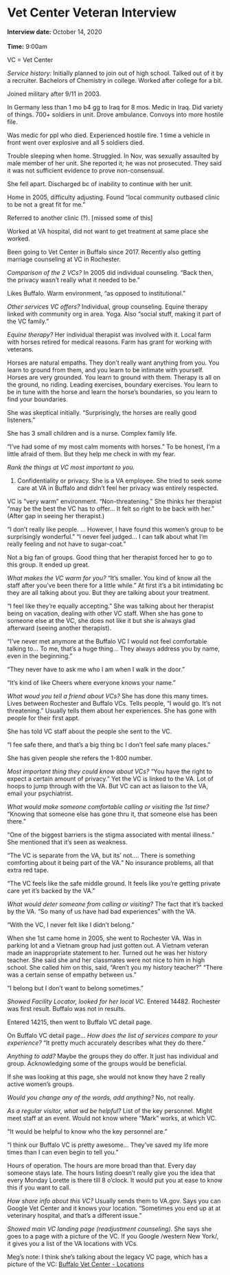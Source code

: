 # Vet Center Veteran Interview 

**Interview date:** October 14, 2020 <br></br>
**Time:** 9:00am

VC = Vet Center

*Service history:* 
Initially planned to join out of high school. Talked out of it by a recruiter. Bachelors of Chemistry in college. Worked after college for a bit.

Joined military after 9/11 in 2003. 

In Germany less than 1 mo b4 gg to Iraq for 8 mos. Medic in Iraq. Did variety of things. 700+ soldiers in unit. Drove ambulance. Convoys into more hostile file. 

Was medic for ppl who died. Experienced hostile fire. 1 time a vehicle in front went over explosive and all 5 soldiers died. 

Trouble sleeping when home. Struggled. In Nov, was sexually assaulted by male member of her unit. She reported it; he was not prosecuted. They said it was not sufficient evidence to prove non-consensual. 

She fell apart. Discharged bc of inability to continue with her unit. 

Home in 2005, difficulty adjusting. Found “local community outbased clinic to be not a great fit for me.” 

Referred to another clinic (?). [missed some of this]

Worked at VA hospital, did not want to get treatment at same place she worked.

Been going to Vet Center in Buffalo since 2017. Recently also getting marriage counseling at VC in Rochester. 

*Comparison of the 2 VCs?* 
In 2005 did individual counseling. “Back then, the privacy wasn’t really what it needed to be.”

Likes Buffalo. Warm environment, “as opposed to institutional.” 

*Other services VC offers?* 
Individual, group counseling. Equine therapy linked with community org in area. Yoga. Also “social stuff, making it part of the VC family.”

*Equine therapy?* 
Her individual therapist was involved with it. Local farm with horses retired for medical reasons. Farm has grant for working with veterans. 

Horses are natural empaths. They don’t really want anything from you. You learn to ground from them, and you learn to be intimate with yourself. Horses are very grounded. You learn to ground with them. Therapy is all on the ground, no riding. Leading exercises, boundary exercises. You learn to be in tune with the horse and learn the horse’s boundaries, so you learn to find your boundaries. 

She was skeptical initially. “Surprisingly, the horses are really good listeners.” 

She has 3 small children and is a nurse. Complex family life. 

“I’ve had some of my most calm moments with horses.” To be honest, I’m a little afraid of them. But they help me check in with my fear. 

*Rank the things at VC most important to you.* 
1) Confidentiality or privacy. She is a VA employee. She tried to seek some care at VA in Buffalo and didn’t feel her privacy was entirely respected. 

VC is “very warm” environment. “Non-threatening.” She thinks her therapist “may be the best the VC has to offer… It felt so right to be back with her.” (After gap in seeing her therapist.)

“I don’t really like people. … However, I have found this women’s group to be surprisingly wonderful.” “I never feel judged… I can talk about what I’m really feeling and not have to sugar-coat.”

Not a big fan of groups. Good thing that her therapist forced her to go to this group. It ended up great. 

*What makes the VC warm for you?* 
“It’s smaller. You kind of know all the staff after you’ve been there for a little while.” At first it’s a bit intimidating bc they are all talking about you. But they are talking about your treatment. 

“I feel like they’re equally accepting.” She was talking about her therapist being on vacation, dealing with other VC staff. When she has gone to someone else at the VC, she does not like it but she is always glad afterward (seeing another therapist). 

“I’ve never met anymore at the Buffalo VC I would not feel comfortable talking to… To me, that’s a huge thing… They always address you by name, even in the beginning.” 

“They never have to ask me who I am when I walk in the door.”

“It’s kind of like Cheers where everyone knows your name.”

*What woud you tell a friend about VCs?* 
She has done this many times. Lives between Rochester and Buffalo VCs. Tells people, “I would go. It’s not threatening.” Usually tells them about her experiences. She has gone with people for their first appt. 

She has told VC staff about the people she sent to the VC. 

“I fee safe there, and that’s a big thing bc I don’t feel safe many places.” 

She has given people she refers the 1-800 number. 

*Most important thing they could know about VCs?*
“You have the right to expect a certain amount of privacy.” Yet the VC is linked to the VA. Lot of hoops to jump through with the VA. But VC can act as liaison to the VA, email your psychiatrist. 

*What would make someone comfortable calling or visiting the 1st time?* 
“Knowing that someone else has gone thru it, that someone else has been there.” 

“One of the biggest barriers is the stigma associated with mental illness.” She mentioned that it’s seen as weakness. 

“The VC is separate from the VA, but its’ not…. There is something comforting about it being part of the VA.” No insurance problems, all that extra red tape. 

“The VC feels like the safe middle ground. It feels like you’re getting private care yet it’s backed by the VA.” 

*What would deter someone from calling or visiting?* 
The fact that it’s backed by the VA. “So many of us have had bad experiences” with the VA. 

“With the VC, I never felt like I didn’t belong.”

When she 1st came home in 2005, she went to Rochester VA. Was in parking lot and a Vietnam group had just gotten out. A Vietnam veteran made an inappropriate statement to her. Turned out he was her history teacher. She said she and her classmates were not nice to him in high school. She called him on this, said, “Aren’t you my history teacher?” “There was a certain sense of empathy between us.” 

“I belong but I don’t want to belong sometimes.”

*Showed Facility Locator, looked for her local VC.*
Entered 14482. Rochester was first result. Buffalo was not in results. 

Entered 14215, then went to Buffalo VC detail page. 

On Buffalo VC detail page…
*How does the list of services compare to your experience?* 
“It pretty much accurately describes what they do there.”

*Anything to add?* 
Maybe the groups they do offer. It just has individual and group. Acknowledging some of the groups would be beneficial. 

If she was looking at this page, she would not know they have 2 really active women’s groups. 

*Would you change any of the words, add anything?* 
No, not really. 

*As a regular visitor, what wd be helpful?*
List of the key personnel. Might meet staff at an event. Would not know where “Mark” works, at which VC.

“It would be helpful to know who the key personnel are.” 

“I think our Buffalo VC is pretty awesome… They’ve saved my life more times than I can even begin to tell you.”

Hours of operation. The hours are more broad than that. Every day someone stays late. The hours listing doesn’t really give you the idea that every Monday Lorette is there till 8 o’clock. It would put you at ease to know this if you want to call. 

*How share info about this VC?* 
Usually sends them to VA.gov. Says you can Google Vet Center and it knows your location. “Sometimes you end up at at veterinary hospital, and that’s a different issue.”

*Showed main VC landing page (readjustment counseling).*
She says she goes to a page with a picture of the VC. If you Google /western New York/, it gives you a list of the VA locations with VCs. 

Meg’s note: I think she’s talking about the legacy VC page, which has a picture of the VC: 
[Buffalo Vet Center - Locations](https://www.va.gov/directory/guide/facility.asp?ID=460)



